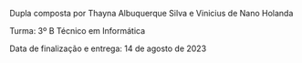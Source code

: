 Dupla composta por Thayna Albuquerque Silva e Vinicius de Nano Holanda

Turma: 3º B Técnico em Informática

Data de finalização e entrega: 14 de agosto de 2023
